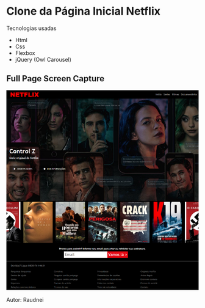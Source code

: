 # Clone da Página Inicial Netflix

Tecnologias usadas

- Html
- Css
- Flexbox
- jQuery (Owl Carousel)

## Full Page Screen Capture

![](https://github.com/raudneirigaud/page-clone-home-netflix/blob/master/images/screencapture-clonepagenetflixhome.png)

Autor: Raudnei 